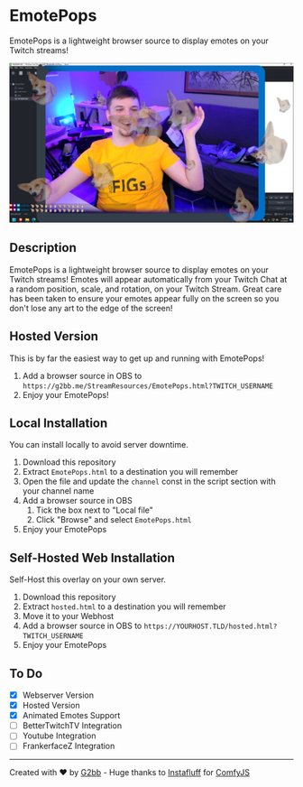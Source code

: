 # EmotePops
EmotePops is a lightweight browser source to display emotes on your Twitch streams!
<br>

![Preview Image](preview.png)

## Description
EmotePops is a lightweight browser source to display emotes on your Twitch streams! Emotes will appear automatically from your Twitch Chat at a random position, scale, and rotation, on your Twitch Stream. Great care has been taken to ensure your emotes appear fully on the screen so you don't lose any art to the edge of the screen!

## Hosted Version
This is by far the easiest way to get up and running with EmotePops!
1. Add a browser source in OBS to `https://g2bb.me/StreamResources/EmotePops.html?TWITCH_USERNAME`
2. Enjoy your EmotePops!

## Local Installation
You can install locally to avoid server downtime.
1. Download this repository
2. Extract `EmotePops.html` to a destination you will remember
3. Open the file and update the `channel` const in the script section with your channel name
4. Add a browser source in OBS
    1. Tick the box next to "Local file"
    2. Click "Browse" and select `EmotePops.html`
5. Enjoy your EmotePops

## Self-Hosted Web Installation
Self-Host this overlay on your own server.
1. Download this repository
2. Extract `hosted.html` to a destination you will remember
3. Move it to your Webhost
4. Add a browser source in OBS to `https://YOURHOST.TLD/hosted.html?TWITCH_USERNAME`
5. Enjoy your EmotePops

## To Do
- [x] Webserver Version
- [X] Hosted Version
- [X] Animated Emotes Support
- [ ] BetterTwitchTV Integration
- [ ] Youtube Integration
- [ ] FrankerfaceZ Integration

---
Created with ❤️ by [G2bb](https://twitch.tv/g2bb) - Huge thanks to [Instafluff](https://github.com/instafluff/) for [ComfyJS](https://github.com/instafluff/ComfyJS)
